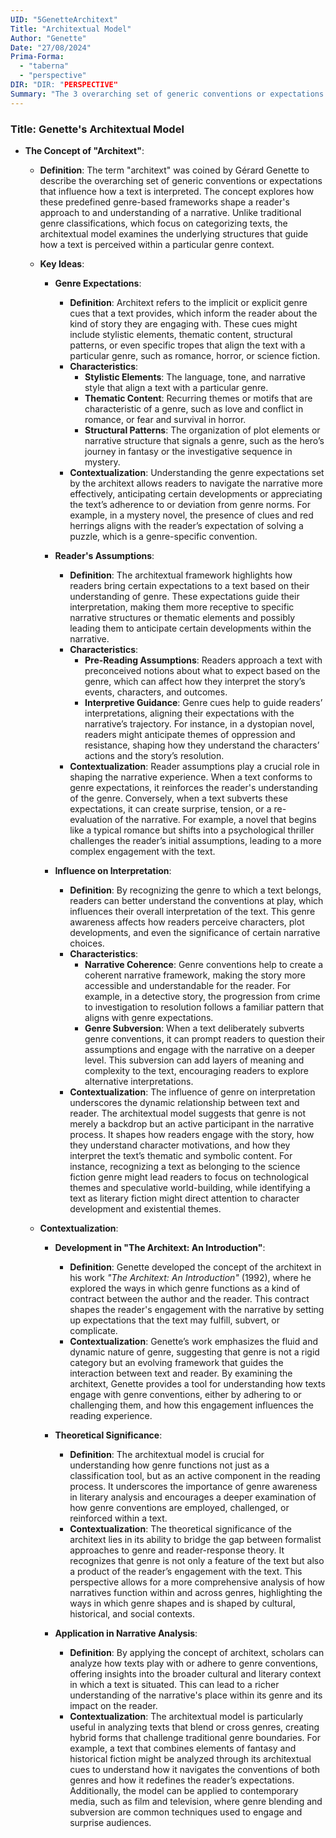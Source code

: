 ```yaml
---
UID: "5GenetteArchitext"
Title: "Architextual Model"
Author: "Genette"
Date: "27/08/2024"
Prima-Forma: 
  - "taberna" 
  - "perspective"
DIR: "DIR: "PERSPECTIVE"
Summary: "The 3 overarching set of generic conventions or expectations that influence how a reader interprets text. "
---
```

### Title: **Genette's Architextual Model**

- **The Concept of "Architext"**:
  - **Definition**: The term "architext" was coined by Gérard Genette to describe the overarching set of generic conventions or expectations that influence how a text is interpreted. The concept explores how these predefined genre-based frameworks shape a reader's approach to and understanding of a narrative. Unlike traditional genre classifications, which focus on categorizing texts, the architextual model examines the underlying structures that guide how a text is perceived within a particular genre context.

  - **Key Ideas**:

    - **Genre Expectations**:
      - **Definition**: Architext refers to the implicit or explicit genre cues that a text provides, which inform the reader about the kind of story they are engaging with. These cues might include stylistic elements, thematic content, structural patterns, or even specific tropes that align the text with a particular genre, such as romance, horror, or science fiction.
      - **Characteristics**:
        - **Stylistic Elements**: The language, tone, and narrative style that align a text with a particular genre.
        - **Thematic Content**: Recurring themes or motifs that are characteristic of a genre, such as love and conflict in romance, or fear and survival in horror.
        - **Structural Patterns**: The organization of plot elements or narrative structure that signals a genre, such as the hero’s journey in fantasy or the investigative sequence in mystery.
      - **Contextualization**: Understanding the genre expectations set by the architext allows readers to navigate the narrative more effectively, anticipating certain developments or appreciating the text’s adherence to or deviation from genre norms. For example, in a mystery novel, the presence of clues and red herrings aligns with the reader’s expectation of solving a puzzle, which is a genre-specific convention.

    - **Reader's Assumptions**:
      - **Definition**: The architextual framework highlights how readers bring certain expectations to a text based on their understanding of genre. These expectations guide their interpretation, making them more receptive to specific narrative structures or thematic elements and possibly leading them to anticipate certain developments within the narrative.
      - **Characteristics**:
        - **Pre-Reading Assumptions**: Readers approach a text with preconceived notions about what to expect based on the genre, which can affect how they interpret the story’s events, characters, and outcomes.
        - **Interpretive Guidance**: Genre cues help to guide readers’ interpretations, aligning their expectations with the narrative’s trajectory. For instance, in a dystopian novel, readers might anticipate themes of oppression and resistance, shaping how they understand the characters’ actions and the story’s resolution.
      - **Contextualization**: Reader assumptions play a crucial role in shaping the narrative experience. When a text conforms to genre expectations, it reinforces the reader's understanding of the genre. Conversely, when a text subverts these expectations, it can create surprise, tension, or a re-evaluation of the narrative. For example, a novel that begins like a typical romance but shifts into a psychological thriller challenges the reader’s initial assumptions, leading to a more complex engagement with the text.

    - **Influence on Interpretation**:
      - **Definition**: By recognizing the genre to which a text belongs, readers can better understand the conventions at play, which influences their overall interpretation of the text. This genre awareness affects how readers perceive characters, plot developments, and even the significance of certain narrative choices.
      - **Characteristics**:
        - **Narrative Coherence**: Genre conventions help to create a coherent narrative framework, making the story more accessible and understandable for the reader. For example, in a detective story, the progression from crime to investigation to resolution follows a familiar pattern that aligns with genre expectations.
        - **Genre Subversion**: When a text deliberately subverts genre conventions, it can prompt readers to question their assumptions and engage with the narrative on a deeper level. This subversion can add layers of meaning and complexity to the text, encouraging readers to explore alternative interpretations.
      - **Contextualization**: The influence of genre on interpretation underscores the dynamic relationship between text and reader. The architextual model suggests that genre is not merely a backdrop but an active participant in the narrative process. It shapes how readers engage with the story, how they understand character motivations, and how they interpret the text’s thematic and symbolic content. For instance, recognizing a text as belonging to the science fiction genre might lead readers to focus on technological themes and speculative world-building, while identifying a text as literary fiction might direct attention to character development and existential themes.

  - **Contextualization**:

    - **Development in "The Architext: An Introduction"**:
      - **Definition**: Genette developed the concept of the architext in his work *"The Architext: An Introduction"* (1992), where he explored the ways in which genre functions as a kind of contract between the author and the reader. This contract shapes the reader's engagement with the narrative by setting up expectations that the text may fulfill, subvert, or complicate.
      - **Contextualization**: Genette’s work emphasizes the fluid and dynamic nature of genre, suggesting that genre is not a rigid category but an evolving framework that guides the interaction between text and reader. By examining the architext, Genette provides a tool for understanding how texts engage with genre conventions, either by adhering to or challenging them, and how this engagement influences the reading experience.

    - **Theoretical Significance**:
      - **Definition**: The architextual model is crucial for understanding how genre functions not just as a classification tool, but as an active component in the reading process. It underscores the importance of genre awareness in literary analysis and encourages a deeper examination of how genre conventions are employed, challenged, or reinforced within a text.
      - **Contextualization**: The theoretical significance of the architext lies in its ability to bridge the gap between formalist approaches to genre and reader-response theory. It recognizes that genre is not only a feature of the text but also a product of the reader’s engagement with the text. This perspective allows for a more comprehensive analysis of how narratives function within and across genres, highlighting the ways in which genre shapes and is shaped by cultural, historical, and social contexts.

    - **Application in Narrative Analysis**:
      - **Definition**: By applying the concept of architext, scholars can analyze how texts play with or adhere to genre conventions, offering insights into the broader cultural and literary context in which a text is situated. This can lead to a richer understanding of the narrative's place within its genre and its impact on the reader.
      - **Contextualization**: The architextual model is particularly useful in analyzing texts that blend or cross genres, creating hybrid forms that challenge traditional genre boundaries. For example, a text that combines elements of fantasy and historical fiction might be analyzed through its architextual cues to understand how it navigates the conventions of both genres and how it redefines the reader’s expectations. Additionally, the model can be applied to contemporary media, such as film and television, where genre blending and subversion are common techniques used to engage and surprise audiences.

